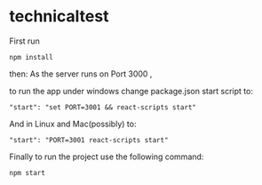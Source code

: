 # technicaltest
First run 
```
npm install 
```
then:
As the server runs on Port 3000 ,

to run the app under windows change package.json start script to:
```
"start": "set PORT=3001 && react-scripts start"
```
And in Linux and Mac(possibly) to:
```
"start": "PORT=3001 react-scripts start"
```
Finally to run the project use the following command:
```
npm start
```
